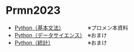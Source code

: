 # Prmn2023

- [Python（基本文法）](https://kiryu-3.github.io/Prmn2023/python-basic/index.html#0)　　　　　※プロメン本資料
- [Python（データサイエンス）](https://kiryu-3.github.io/Prmn2023/python-ds/index.html#0)　※おまけ
- [Python（統計）](https://kiryu-3.github.io/Prmn2023/python-stats/index.html#0)　　　　　　　※おまけ

